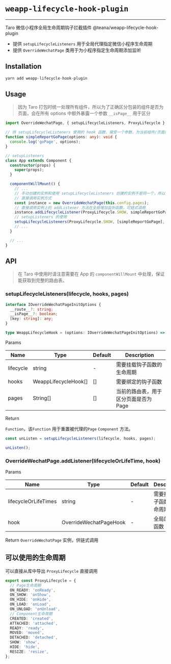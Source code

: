 <!--
 * @Description:
 * @version:
 * @Author: guyifeng
 * @Date: 2020-08-19 17:58:52
 * @LastEditors: guyifeng
 * @LastEditTime: 2020-08-26 17:59:51
-->

# `weapp-lifecycle-hook-plugin`

---

Taro 微信小程序全局生命周期钩子拦截插件 @teana/weapp-lifecycle-hook-plugin

- 提供 `setupLifecycleListeners` 用于全局代理指定微信小程序生命周期
- 提供 `OverrideWechatPage` 类用于为小程序指定生命周期添加监听

## Installation

```js
yarn add weapp-lifecycle-hook-plugin
```

## Usage

> 因为 Taro 打包时统一处理所有组件，所以为了正确区分包装的组件是否为页面，会在所有 options 中额外暴露一个参数 `__isPage__` 用于区分

```ts
import OverrideWechatPage, { setupLifecycleListeners, ProxyLifecycle } from '{{ packageName }}';

// 供 setupLifecycleListeners 使用的 hook 函数，接受一个参数，为当前组件/页面的options
function simpleReportGoPage(options: any): void {
  console.log('goPage', options);
}

// setupListeners
class App extends Component {
  constructor(props) {
    super(props);
  }

  componentWillMount() {
    // ...
    // 手动创建的实例和使用 setupLifecycleListeners 创建的实例不是同一个，所以需要销毁时需要单独对其进行销毁
    // 直接调用实例方式
    const instance = new OverrideWechatPage(this.config.pages);
    // 直接调用实例上的 addListener 方法在全局增加监听函数，可链式调用
    instance.addLifecycleListener(ProxyLifecycle.SHOW, simpleReportGoPage);
    // setupListeners 的使用
    setupLifecycleListeners(ProxyLifecycle.SHOW, [simpleReportGoPage], this.config.pages);
    // ...
  }

  // ...
}
```

## API

> 在 Taro 中使用时请注意需要在 App 的 `componentWillMount` 中处理，保证能获取到完整的路由表。

### setupLifecycleListeners(lifecycle, hooks, pages)

```ts
interface IOverrideWechatPageInitOptions {
  __route__?: string;
  __isPage__?: boolean;
  [key: string]: any;
}

type WeappLifecycleHook = (options: IOverrideWechatPageInitOptions) => void;
```

Params

| Name      | Type                 | Default | Description                           |
| --------- | -------------------- | ------- | ------------------------------------- |
| lifecycle | string               | -       | 需要挂载钩子函数的生命周期            |
| hooks     | WeappLifecycleHook[] | []      | 需要绑定的钩子函数                    |
| pages     | String[]             | []      | 当前的路由表，用于区分页面是否为 Page |

Return

`Function`，该`Function` 用于重置被代理的`Page` `Component` 方法。

```ts
const unListen = setupLifecycleListeners(lifecycle, hooks, pages);

unListen();
```

### OverrideWechatPage.addListener(lifecycleOrLifeTime, hook)

Params

| Name                 | Type                   | Default | Description                |
| -------------------- | ---------------------- | ------- | -------------------------- |
| lifecycleOrLifeTimes | string                 | -       | 需要挂载钩子函数的生命周期 |
| hook                 | OverrideWechatPageHook | -       | 全局的钩子函数             |

Return `OverrideWechatPage` 实例，供链式调用

## 可以使用的生命周期

可以直接从库中导出 `ProxyLifecycle` 直接调用

```ts
export const ProxyLifecycle = {
  // Page生命周期
  ON_READY: 'onReady',
  ON_SHOW: 'onShow',
  ON_HIDE: 'onHide',
  ON_LOAD: 'onLoad',
  ON_UNLOAD: 'onUnload',
  // Component生命周期
  CREATED: 'created',
  ATTACHED: 'attached',
  READY: 'ready',
  MOVED: 'moved',
  DETACHED: 'detached',
  SHOW: 'show',
  HIDE: 'hide',
  RESIZE: 'resize',
};
```
